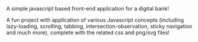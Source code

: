 A simple javascript based front-end application for a digital bank!

A fun project with application of various Javascript concepts (including lazy-loading, scrolling, tabbing, intersection-observation, sticky navigation and much more), complete with the related css and png/svg files!
